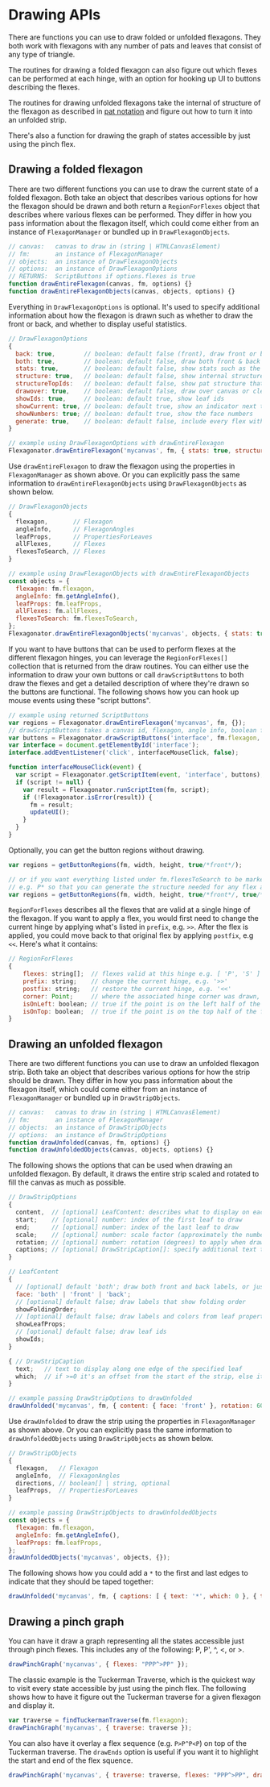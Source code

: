 # Drawing APIs

There are functions you can use to draw folded or unfolded flexagons.
They both work with flexagons with any number of pats and leaves that consist of any type of triangle.

The routines for drawing a folded flexagon can also figure out which flexes can
be performed at each hinge, with an option for hooking up UI to buttons describing the flexes.

The routines for drawing unfolded flexagons take the internal of structure of
the flexagon as described in [pat notation](pat-notation.md) and figure out how to turn it into an unfolded strip.

There's also a function for drawing the graph of states accessible by just using the pinch flex.


## Drawing a folded flexagon

There are two different functions you can use to draw the current state of a folded flexagon.
Both take an object that describes various options for how the flexagon should be drawn
and both return a `RegionForFlexes` object that describes where various flexes can be performed.
They differ in how you pass information about the flexagon itself,
which could come either from an instance of `FlexagonManager` or bundled up in `DrawFlexagonObjects`.

```javascript
// canvas:   canvas to draw in (string | HTMLCanvasElement)
// fm:       an instance of FlexagonManager
// objects:  an instance of DrawFlexagonObjects
// options:  an instance of DrawFlexagonOptions
// RETURNS:  ScriptButtons if options.flexes is true
function drawEntireFlexagon(canvas, fm, options) {}
function drawEntireFlexagonObjects(canvas, objects, options) {}
```

Everything in `DrawFlexagonOptions` is optional.
It's used to specify additional information about how the flexagon is drawn
such as whether to draw the front or back, and whether to display useful statistics.

```javascript
// DrawFlexagonOptions
{
  back: true,        // boolean: default false (front), draw front or back
  both: true,        // boolean: default false, draw both front & back
  stats: true,       // boolean: default false, show stats such as the number of leaves
  structure: true,   // boolean: default false, show internal structure of each pat
  structureTopIds:   // boolean: default false, show pat structure that includes ids <= numpats
  drawover: true,    // boolean: default false, draw over canvas or clear first
  showIds: true,     // boolean: default true, show leaf ids
  showCurrent: true, // boolean: default true, show an indicator next to the current hinge
  showNumbers: true; // boolean: default true, show the face numbers
  generate: true,    // boolean: default false, include every flex with * added, e.g. P*
}

// example using DrawFlexagonOptions with drawEntireFlexagon
Flexagonator.drawEntireFlexagon('mycanvas', fm, { stats: true, structure: true });
```

Use `drawEntireFlexagon` to draw the flexagon using the properties in `FlexagonManager` as shown above.
Or you can explicitly pass the same information to `drawEntireFlexagonObjects` using `DrawFlexagonObjects`
as shown below.

```javascript
// DrawFlexagonObjects
{
  flexagon,       // Flexagon
  angleInfo,      // FlexagonAngles
  leafProps,      // PropertiesForLeaves
  allFlexes,      // Flexes
  flexesToSearch, // Flexes
}

// example using DrawFlexagonObjects with drawEntireFlexagonObjects
const objects = {
  flexagon: fm.flexagon,
  angleInfo: fm.getAngleInfo(),
  leafProps: fm.leafProps,
  allFlexes: fm.allFlexes,
  flexesToSearch: fm.flexesToSearch,
};
Flexagonator.drawEntireFlexagonObjects('mycanvas', objects, { stats: true, flexes: true, structure: true });
```

If you want to have buttons that can be used to perform flexes at the different flexagon hinges,
you can leverage the `RegionForFlexes[]` collection that is returned from the draw routines.
You can either use the information to draw your own buttons or call `drawScriptButtons` to both
draw the flexes and get a detailed description of where they're drawn so the buttons are functional.
The following shows how you can hook up mouse events using these "script buttons".

```javascript
// example using returned ScriptButtons
var regions = Flexagonator.drawEntireFlexagon('mycanvas', fm, {});
// drawScriptButtons takes a canvas id, flexagon, angle info, boolean for front/back, and RegionForFlexes[]
var buttons = Flexagonator.drawScriptButtons('interface', fm.flexagon, fm.getAngleInfo(), true, regions);
var interface = document.getElementById('interface');
interface.addEventListener('click', interfaceMouseClick, false);

function interfaceMouseClick(event) {
  var script = Flexagonator.getScriptItem(event, 'interface', buttons);
  if (script != null) {
    var result = Flexagonator.runScriptItem(fm, script);
    if (!Flexagonator.isError(result)) {
      fm = result;
      updateUI();
    }
  }
}

```

Optionally, you can get the button regions without drawing.

```javascript
var regions = getButtonRegions(fm, width, height, true/*front*/);

// or if you want everything listed under fm.flexesToSearch to be marked with a *,
// e.g. P* so that you can generate the structure needed for any flex at any hinge
var regions = getButtonRegions(fm, width, height, true/*front*/, true/*generate*/);
```

`RegionForFlexes` describes all the flexes that are valid at a single hinge of the flexagon.
If you want to apply a flex, you would first need to change the current hinge by applying
what's listed in `prefix`, e.g. `>>`.
After the flex is applied, you could move back to that original flex by applying `postfix`, e.g `<<`.
Here's what it contains:

```javascript
// RegionForFlexes
{
    flexes: string[];  // flexes valid at this hinge e.g. [ 'P', 'S' ]
    prefix: string;    // change the current hinge, e.g. '>>'
    postfix: string;   // restore the current hinge, e.g. '<<'
    corner: Point;     // where the associated hinge corner was drawn, e.g. { x: 10, y: 50 }
    isOnLeft: boolean; // true if the point is on the left half of the flexagon
    isOnTop: boolean;  // true if the point is on the top half of the flexagon
}
```


## Drawing an unfolded flexagon

There are two different functions you can use to draw an unfolded flexagon strip.
Both take an object that describes various options for how the strip should be drawn.
They differ in how you pass information about the flexagon itself,
which could come either from an instance of `FlexagonManager` or bundled up in `DrawStripObjects`.

```javascript
// canvas:   canvas to draw in (string | HTMLCanvasElement)
// fm:       an instance of FlexagonManager
// objects:  an instance of DrawStripObjects
// options:  an instance of DrawStripOptions
function drawUnfolded(canvas, fm, options) {}
function drawUnfoldedObjects(canvas, objects, options) {}
```

The following shows the options that can be used when drawing an unfolded flexagon.
By default, it draws the entire strip scaled and rotated to fill the canvas as much as possible.

```javascript
// DrawStripOptions
{
  content,  // [optional] LeafContent: describes what to display on each leaf, defaults to showFoldingOrder
  start;    // [optional] number: index of the first leaf to draw
  end;      // [optional] number: index of the last leaf to draw
  scale;    // [optional] number: scale factor (approximately the number of pixels on a leaf edge)
  rotation; // [optional] number: rotation (degrees) to apply when drawing
  captions; // [optional] DrawStripCaption[]: specify additional text to display on a given leaf
}

// LeafContent
{
  // [optional] default 'both'; draw both front and back labels, or just front, or just back
  face: 'both' | 'front' | 'back';
  // [optional] default false; draw labels that show folding order
  showFoldingOrder;
  // [optional] default false; draw labels and colors from leaf properties
  showLeafProps;
  // [optional] default false; draw leaf ids
  showIds;
}

{ // DrawStripCaption
  text;   // text to display along one edge of the specified leaf
  which;  // if >=0 it's an offset from the start of the strip, else it's an offset from the end
}

// example passing DrawStripOptions to drawUnfolded
drawUnfolded('mycanvas', fm, { content: { face: 'front' }, rotation: 60 });
```

Use `drawUnfolded` to draw the strip using the properties in `FlexagonManager` as shown above.
Or you can explicitly pass the same information to `drawUnfoldedObjects` using `DrawStripObjects`
as shown below.

```javascript
// DrawStripObjects
{
  flexagon,   // Flexagon
  angleInfo,  // FlexagonAngles
  directions, // boolean[] | string, optional
  leafProps,  // PropertiesForLeaves
}

// example passing DrawStripObjects to drawUnfoldedObjects
const objects = {
  flexagon: fm.flexagon,
  angleInfo: fm.getAngleInfo(),
  leafProps: fm.leafProps,
};
drawUnfoldedObjects('mycanvas', objects, {});
```

The following shows how you could add a `*` to the first and last edges to indicate that they should be taped together:

```javascript
drawUnfolded('mycanvas', fm, { captions: [ { text: '*', which: 0 }, { text: '*', which: -1 } ] });
```


## Drawing a pinch graph

You can have it draw a graph representing all the states accessible just through pinch flexes.
This includes any of the following: P, P', ^, <, or >.

```javascript
drawPinchGraph('mycanvas', { flexes: "PPP^>PP" });
```

The classic example is the Tuckerman Traverse, which is the quickest way to visit every state accessible by just using the pinch flex.
The following shows how to have it figure out the Tuckerman traverse for a given flexagon and display it.

```javascript
var traverse = findTuckermanTraverse(fm.flexagon);
drawPinchGraph('mycanvas', { traverse: traverse });
```

You can also have it overlay a flex sequence (e.g. `P>P^P<P`) on top of the Tuckerman traverse.
The `drawEnds` option is useful if you want it to highlight the start and end of the flex squence.

```javascript
drawPinchGraph('mycanvas', { traverse: traverse, flexes: "PPP^>PP", drawEnds: true });
```
